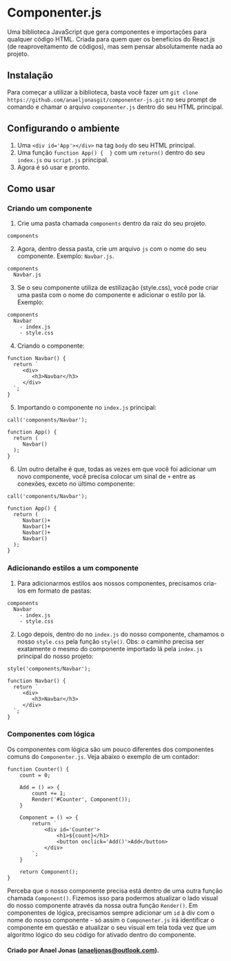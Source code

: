 # Componenter.js
Uma biblioteca JavaScript que gera componentes e importações para qualquer código HTML. Criada para quem quer os benefícios do React.js (de reaproveitamento de códigos), mas sem pensar absolutamente nada ao projeto.

## Instalação
Para começar a utilizar a biblioteca, basta você fazer um ```git clone https://github.com/anaeljonasgit/componenter-js.git``` no seu prompt de comando e chamar o arquivo ```componenter.js``` dentro do seu HTML principal.

## Configurando o ambiente
1. Uma ```<div id='App'></div>``` na tag ```body``` do seu HTML principal.
2. Uma função ```function App() {  }``` com um ```return()``` dentro do seu ```index.js``` ou ```script.js``` principal.
3. Agora é só usar e pronto.

## Como usar

### Criando um componente
1. Crie uma pasta chamada ```components``` dentro da raiz do seu projeto.
```
components
```
2. Agora, dentro dessa pasta, crie um arquivo ```js``` com o nome do seu componente. Exemplo: ```Navbar.js```.
```
components
  Navbar.js
```
3. Se o seu componente utiliza de estilização (style.css), você pode criar uma pasta com o nome do componente e adicionar o estilo por lá. Exemplo:
```
components
  Navbar
    - index.js
    - style.css
```
4. Criando o componente:
```
function Navbar() {
  return `
     <div>
        <h3>Navbar</h3>
     </div>
  `;
}
```
5. Importando o componente no ```index.js``` principal:
```
call('components/Navbar');

function App() {
  return (
     Navbar()
  );
}
```
6. Um outro detalhe é que, todas as vezes em que você foi adicionar um novo componente, você precisa colocar um sinal de ```+``` entre as conexões, exceto no último componente:
```
call('components/Navbar');

function App() {
  return (
     Navbar()+
     Navbar()+
     Navbar()+
     Navbar()
  );
}
```

### Adicionando estilos a um componente
1. Para adicionarmos estilos aos nossos componentes, precisamos cria-los em formato de pastas:
```
components
  Navbar
    - index.js
    - style.css
```
2. Logo depois, dentro do no ```index.js``` do nosso componente, chamamos o nosso ```style.css``` pela função ```style()```. Obs: o caminho precisa ser exatamente o mesmo do componente importado lá pela ```index.js``` principal do nosso projeto:
```
style('components/Navbar');

function Navbar() {
  return `
     <div>
        <h3>Navbar</h3>
     </div>
  `;
}
```

### Componentes com lógica
Os componentes com lógica são um pouco diferentes dos componentes comuns do ```Componenter.js```. Veja abaixo o exemplo de um contador:
```
function Counter() {
	count = 0;

	Add = () => {
		count += 1;
		Render('#Counter', Component());
	}

	Component = () => {
		return `
			<div id='Counter'>
				<h1>${count}</h1>
				<button onclick='Add()'>Add</button>
			</div>
		`;
	}

	return Component();
}
```
Perceba que o nosso componente precisa está dentro de uma outra função chamada ```Component()```. Fizemos isso para podermos atualizar o lado visual do nosso componente através da nossa outra função ```Render()```. Em componentes de lógica, precisamos sempre adicionar um ```id``` à div com o nome do nosso componente - só assim o ```Componenter.js``` irá identificar o componente em questão e atualizar o seu visual em tela toda vez que um algoritmo lógico do seu código for ativado dentro do componente.

#### Criado por Anael Jonas (anaeljonas@outlook.com).
